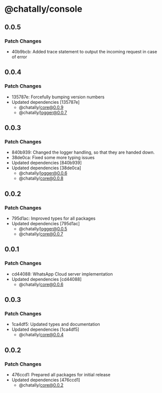 # @chatally/console

## 0.0.5

### Patch Changes

- 40b9bcb: Added trace statement to output the incoming request in case of error

## 0.0.4

### Patch Changes

- 135787e: Forcefully bumping version numbers
- Updated dependencies [135787e]
  - @chatally/core@0.0.9
  - @chatally/logger@0.0.7

## 0.0.3

### Patch Changes

- 840b939: Changed the logger handling, so that they are handed down.
- 38de0ca: Fixed some more typing issues
- Updated dependencies [840b939]
- Updated dependencies [38de0ca]
  - @chatally/logger@0.0.6
  - @chatally/core@0.0.8

## 0.0.2

### Patch Changes

- 795d1ac: Improved types for all packages
- Updated dependencies [795d1ac]
  - @chatally/logger@0.0.5
  - @chatally/core@0.0.7

## 0.0.1

### Patch Changes

- cd44088: WhatsApp Cloud server implementation
- Updated dependencies [cd44088]
  - @chatally/core@0.0.6

## 0.0.3

### Patch Changes

- 1ca4df5: Updated types and documentation
- Updated dependencies [1ca4df5]
  - @chatally/core@0.0.4

## 0.0.2

### Patch Changes

- 476ccd1: Prepared all packages for initial release
- Updated dependencies [476ccd1]
  - @chatally/core@0.0.2
